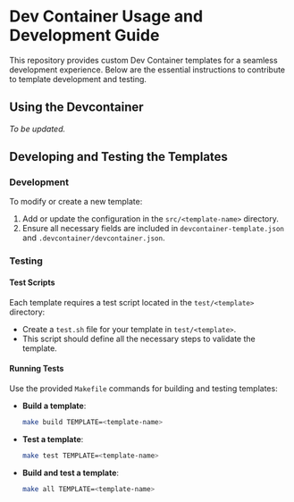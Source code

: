 # Dev Container Usage and Development Guide

This repository provides custom Dev Container templates for a seamless development experience. Below are the essential instructions to contribute to template development and testing.

## Using the Devcontainer

_To be updated._

## Developing and Testing the Templates

### Development

To modify or create a new template:
1. Add or update the configuration in the `src/<template-name>` directory.
2. Ensure all necessary fields are included in `devcontainer-template.json` and `.devcontainer/devcontainer.json`.

### Testing

#### Test Scripts
Each template requires a test script located in the `test/<template>` directory:
- Create a `test.sh` file for your template in `test/<template>`.
- This script should define all the necessary steps to validate the template.

#### Running Tests
Use the provided `Makefile` commands for building and testing templates:

- **Build a template**:
    ```bash
    make build TEMPLATE=<template-name>

- **Test a template**:
    ```bash
    make test TEMPLATE=<template-name>

- **Build and test a template**:
    ```bash
    make all TEMPLATE=<template-name>
